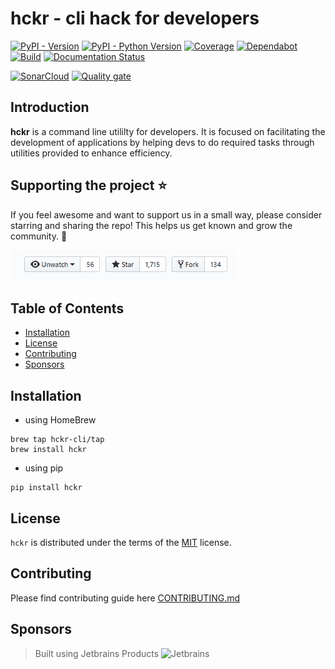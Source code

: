 # hckr -  cli hack for developers
[![PyPI - Version](https://img.shields.io/pypi/v/hckr.svg)](https://pypi.org/project/hckr)
[![PyPI - Python Version](https://img.shields.io/pypi/pyversions/hckr.svg)](https://pypi.org/project/hckr)
[![Coverage](https://sonarcloud.io/api/project_badges/measure?project=hckr-cli_hckr&metric=coverage)](https://sonarcloud.io/summary/new_code?id=hckr-cli_hckr)
[![Dependabot](https://github.com/hckr-cli/hckr/actions/workflows/dependabot/dependabot-updates/badge.svg)](https://github.com/hckr-cli/hckr/actions/workflows/dependabot/dependabot-updates)
[![Build](https://github.com/hckr-cli/hckr/actions/workflows/build.yml/badge.svg)](https://github.com/hckr-cli/hckr/actions/workflows/build.yml)
[![Documentation Status](https://readthedocs.org/projects/hckr/badge/?version=latest)](https://hckr.readthedocs.io/en/latest/?badge=latest)
 
[![SonarCloud](https://sonarcloud.io/images/project_badges/sonarcloud-black.svg)](https://sonarcloud.io/summary/new_code?id=hckr-cli_hckr)
[![Quality gate](https://sonarcloud.io/api/project_badges/quality_gate?project=hckr-cli_hckr)](https://sonarcloud.io/summary/new_code?id=hckr-cli_hckr)


[//]: # ([![GitHub commit activity]&#40;https://img.shields.io/github/commit-activity/m/hckr-cli/hckr&#41;]&#40;https://github.com/hckr-cli/hckr/graphs/commit-activity&#41;)

## Introduction

**hckr** is a command line utililty for developers.
It is focused on facilitating the development of applications by helping devs to do required tasks through utilities provided to enhance efficiency.

## Supporting the project ⭐

If you feel awesome and want to support us in a small way, please consider starring and sharing the repo! This helps us get known and grow the community. 🙏

<img src="https://raw.githubusercontent.com/lusaxweb/vuesax/master/public/github-vuesax-star.gif" alt="vuesax-star" />


## Table of Contents

- [Installation](#installation)
- [License](#license)
- [Contributing](#contributing)
- [Sponsors](#sponsors)

## Installation
* using HomeBrew
```console
brew tap hckr-cli/tap
brew install hckr
```
* using pip
```console
pip install hckr
```
## License

`hckr` is distributed under the terms of the [MIT](https://spdx.org/licenses/MIT.html) license.

## Contributing
Please find contributing guide here [CONTRIBUTING.md](dev/CONTRIBUTING.md)

## Sponsors
> Built using Jetbrains Products
![Jetbrains](https://www.jetbrains.com/company/brand/img/jetbrains_logo.png)
